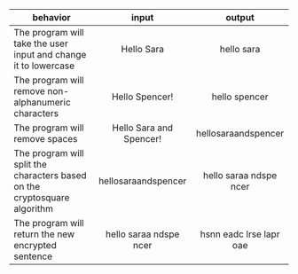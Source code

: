 | behavior |  input   |  output  |
|----------|:--------:|:--------:|
| The program will take the user input and change it to lowercase | Hello Sara | hello sara |
| The program will remove non-alphanumeric characters | Hello Spencer! | hello spencer  |
| The program will remove spaces | Hello Sara and Spencer! | hellosaraandspencer |
| The program will split the characters based on the cryptosquare algorithm  | hellosaraandspencer | hello saraa ndspe ncer |
| The program will return the new encrypted sentence | hello saraa ndspe ncer  | hsnn eadc lrse lapr oae |
